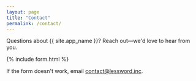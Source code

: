 ```yaml
---
layout: page
title: "Contact"
permalink: /contact/
---
```

<p>Questions about {{ site.app_name }}? Reach out—we'd love to hear from you.</p>
{% include form.html %}
<p>If the form doesn't work, email <a href="mailto:contact@lessword.inc">contact@lessword.inc</a>.</p>
